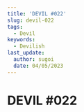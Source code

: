 ```yaml
---
title: 'DEVIL #022'
slug: devil-022
tags:
  - Devil
keywords:
  - Devilish
last_update:
  author: sugoi
  date: 04/05/2023
---
```


# DEVIL #022
